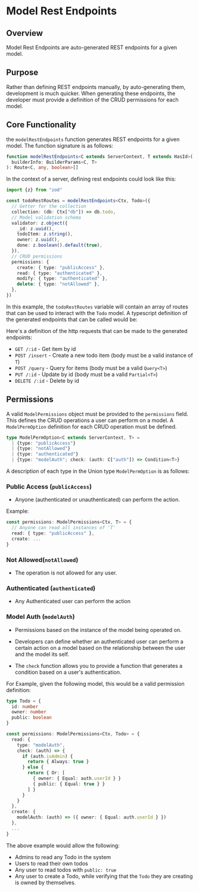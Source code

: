 # Model Rest Endpoints

## Overview

Model Rest Endpoints are auto-generated REST endpoints for a given model.

## Purpose

Rather than defining REST endpoints manually, by auto-generating them, development is much quicker. When generating these endpoints, the developer must provide a definition of the CRUD permissions for each model.

## Core Functionality

the `modelRestEndpoints` function generates REST endpoints for a given model. The function signature is as follows:

```typescript
function modelRestEndpoints<C extends ServerContext, T extends HasId>(
  builderInfo: BuilderParams<C, T>
): Route<C, any, boolean>[]
```

In the context of a server, defining rest endpoints could look like this:

```typescript
import {z} from "zod"

const todoRestRoutes = modelRestEndpoints<Ctx, Todo>({
  // Getter for the collection
  collection: (db: Ctx["db"]) => db.todo,
  // Model validation schema
  validator: z.object({
    _id: z.uuid(),
    todoItem: z.string(),
    owner: z.uuid(),
    done: z.boolean().default(true),
  }),
  // CRUD permissions
  permissions: {
    create: { type: "publicAccess" },
    read: { type: "authenticated" },
    modify: { type: "authenticated" },
    delete: { type: "notAllowed" },
  },
})
```

In this example, the `todoRestRoutes` variable will contain an array of routes that can be used to interact with the `Todo` model. A typescript definition of the generated endpoints that can be called would be:

Here's a definition of the http requests that can be made to the generated endpoints:

- `GET /:id` - Get item by id
- `POST /insert` - Create a new todo item (body must be a valid instance of `T`)
- `POST /query` - Query for items (body must be a valid `Query<T>`)
- `PUT /:id` - Update by id (body must be a valid `Partial<T>`)
- `DELETE /:id` - Delete by id

## Permissions

A valid `ModelPermissions` object must be provided to the `permissions` field. This defines the CRUD operations a user can perform on a model. A `ModelPermOption` definition for each CRUD operation must be defined.

```typescript
type ModelPermOption<C extends ServerContext, T> =
  | {type: "publicAccess"}
  | {type: "notAllowed"}
  | {type: "authenticated"}
  | {type: "modelAuth"; check: (auth: C["auth"]) => Condition<T>}
```

A description of each type in the Union type `ModelPermOption` is as follows:

### Public Access (`publicAccess`)

- Anyone (authenticated or unauthenticated) can perform the action.

Example:

```typescript
const permissions: ModelPermissions<Ctx, T> = {
  // Anyone can read all instances of 'T'
  read: { type: "publicAccess" },
  create: ...
}
```

### Not Allowed(`notAllowed`)

- The operation is not allowed for any user.

### Authenticated (`authenticated`)

- Any Authenticated user can perform the action

### Model Auth (`modelAuth`)

- Permissions based on the instance of the model being operated on.

- Developers can define whether an authenticated user can perform a certain action on a model based on the relationship between the user and the model its self.
- The `check` function allows you to provide a function that generates a condition based on a user's authentication.

For Example, given the following model, this would be a valid permission definition:

```typescript
type Todo = {
  id: number
  owner: number
  public: boolean
}

const permissions: ModelPermissions<Ctx, Todo> = {
  read: {
    type: "modelAuth",
    check: (auth) => {
      if (auth.isAdmin) {
        return { Always: true }
      } else {
        return { Or: [
          { owner: { Equal: auth.userId } }
          { public: { Equal: true } }
        ] }
      }
    }
  },
  create: {
    modelAuth: (auth) => ({ owner: { Equal: auth.userId } })
  },
  ...
}

```

The above example would allow the following:

- Admins to read any Todo in the system
- Users to read their own todos
- Any user to read todos with `public: true`
- Any user to create a Todo, while verifying that the `Todo` they are creating is owned by themselves.
